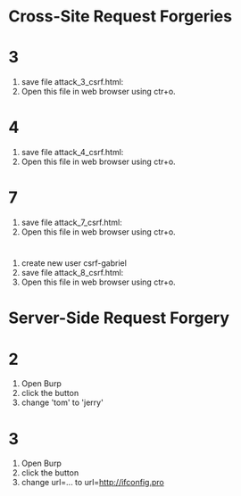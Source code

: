 # Cross-Site Request Forgeries
# 3
1. save file attack_3_csrf.html:
2. Open this file in web browser using ctr+o.

# 4 
1. save file attack_4_csrf.html:
2. Open this file in web browser using ctr+o.	

# 7
1. save file attack_7_csrf.html:
2. Open this file in web browser using ctr+o.	

# 
1. create new user csrf-gabriel
2. save file attack_8_csrf.html:
3. Open this file in web browser using ctr+o.	

# Server-Side Request Forgery

# 2
1. Open Burp
2. click the button
3. change 'tom' to 'jerry'

# 3
1. Open Burp
2. click the button
3. change url=... to url=http://ifconfig.pro 
